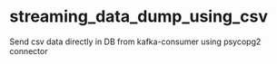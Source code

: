 # streaming_data_dump_using_csv

Send csv data directly in DB from kafka-consumer using psycopg2 connector
